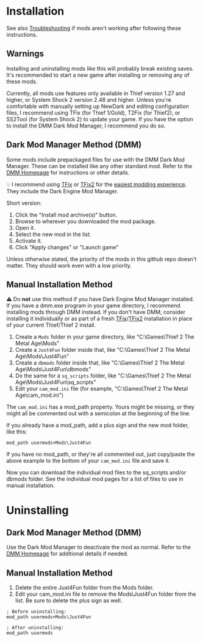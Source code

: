 # Installation

See also [Troubleshooting](Troubleshooting.md) if mods aren't working after following these instructions.

## Warnings

Installing and uninstalling mods like this will probably break existing saves. It's recommended to start a new game after installing or removing any of these mods.

Currently, all mods use features only available in Thief version 1.27 and higher, or System Shock 2 version 2.48 and higher. Unless you're comfortable with manually setting up NewDark and editing configuration files, I recommend using TFix (for Thief 1/Gold), T2Fix (for Thief2), or SS2Tool (for System Shock 2) to update your game. If you have the option to install the DMM Dark Mod Manager, I recommend you do so.

## Dark Mod Manager Method (DMM)

Some mods include prepackaged files for use with the DMM Dark Mod Manager. These can be installed like any other standard mod. Refer to the [DMM Homepage](https://pshjt.github.io/dmm/) for instructions or other details.

:bulb: I recommend using [TFix](https://www.ttlg.com/forums/showthread.php?t=134733) or [TFix2](https://www.ttlg.com/forums/showthread.php?t=149669) for the [easiest modding experience](https://www.ttlg.com/forums/showthread.php?t=152783). They include the Dark Engine Mod Manager.

Short version:
1. Click the "Install mod archive(s)" button.
2. Browse to wherever you downloaded the mod package.
3. Open it.
4. Select the new mod in the list.
5. Activate it.
6. Click "Apply changes" or "Launch game"

Unless otherwise stated, the priority of the mods in this github repo doesn't matter. They should work even with a low priority.

## Manual Installation Method

:warning: Do **not** use this method if you have Dark Engine Mod Manager installed. If you have a dmm.exe program in your game directory, I recommend installing mods through DMM instead. If you don't have DMM, consider installing it individually or as part of a fresh [TFix](https://www.ttlg.com/forums/showthread.php?t=134733)/[TFix2](https://www.ttlg.com/forums/showthread.php?t=149669) installation in place of your current Thief/Thief 2 install.

1. Create a ```Mods``` folder in your game directory, like "C:\Games\Thief 2 The Metal Age\Mods"
2. Create a ```Just4Fun``` folder inside that, like "C:\Games\Thief 2 The Metal Age\Mods\Just4Fun"
3. Create a ```dbmods``` folder inside that, like "C:\Games\Thief 2 The Metal Age\Mods\Just4Fun\dbmods"
4. Do the same for a ```sq_scripts``` folder, like "C:\Games\Thief 2 The Metal Age\Mods\Just4Fun\sq_scripts"
5. Edit your ```cam_mod.ini``` file (for example, "C:\Games\Thief 2 The Metal Age\cam_mod.ini")

The ```cam_mod.ini``` has a mod_path property. Yours might be missing, or they might all be commented out with a semicolon at the beginning of the line.

If you already have a mod_path, add a plus sign and the new mod folder, like this:

```
mod_path usermods+Mods\Just4Fun
```

If you have no mod_path, or they're all commented out, just copy/paste the above example to the bottom of your ```cam_mod.ini``` file and save it.

Now you can download the individual mod files to the sq_scripts and/or dbmods folder. See the individual mod pages for a list of files to use in manual installation.

# Uninstalling

## Dark Mod Manager Method (DMM)

Use the Dark Mod Manager to deactivate the mod as normal. Refer to the [DMM Homepage](https://pshjt.github.io/dmm/) for additional details if needed.

## Manual Installation Method

1. Delete the entire Just4Fun folder from the Mods folder.
2. Edit your cam_mod.ini file to remove the Mods\Just4Fun folder from the list. Be sure to delete the plus sign as well.

```
; Before uninstalling:
mod_path usermods+Mods\Just4Fun

; After uninstalling:
mod_path usermods
```
